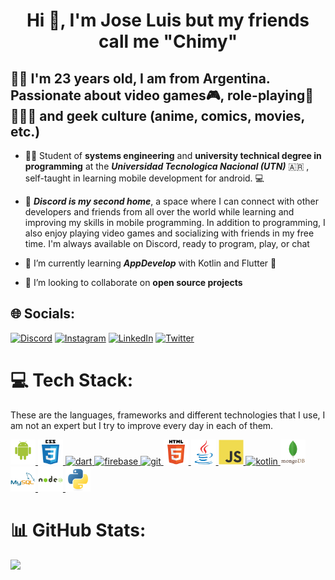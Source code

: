 <div id="header" aling="center">
    <img src="https://media.giphy.com/media/iIqmM5tTjmpOB9mpbn/giphy.gif" width="250" alt="" align="left"/>
    <h1 align="center">Hi 👋, I'm Jose Luis but my friends call me "Chimy" </h1>
    <h2 align="rigth">🙋‍♂️ I'm 23 years old, I am from Argentina. Passionate about video games🎮, role-playing🎲🧙‍♂️🐲 and geek culture (anime, comics, movies, etc.) 
    </h2>
</div>

- 👨‍🎓 Student of **systems engineering** and **university technical degree in programming** at the ***Universidad Tecnologica Nacional (UTN)*** 🇦🇷 , self-taught in learning mobile development for android. 💻

- 👀 ***Discord is my second home***, a space where I can connect with other developers and friends from all over the world while learning and improving my skills in mobile programming. In addition to programming, I also enjoy playing video games and socializing with friends in my free time. I'm always available on Discord, ready to program, play, or chat

- 🌱 I’m currently learning ***AppDevelop*** with Kotlin and Flutter 📱

- 👯 I’m looking to collaborate on **open source projects**

## 🌐 Socials:
[![Discord](https://img.shields.io/badge/Discord-%237289DA.svg?logo=discord&logoColor=white)](https://discord.gg/https://discord.gg/22yRY47B) [![Instagram](https://img.shields.io/badge/Instagram-%23E4405F.svg?logo=Instagram&logoColor=white)](https://instagram.com/little.chimy) [![LinkedIn](https://img.shields.io/badge/LinkedIn-%230077B5.svg?logo=linkedin&logoColor=white)](https://) [![Twitter](https://img.shields.io/badge/Twitter-%231DA1F2.svg?logo=Twitter&logoColor=white)](https://twitter.com/little.chimy) 

# 💻 Tech Stack:

These are the languages, frameworks and different technologies that I use, I am not an expert but I try to improve every day in each of them.

<p align="left"> <a href="https://developer.android.com" target="_blank" rel="noreferrer"> <img src="https://raw.githubusercontent.com/devicons/devicon/master/icons/android/android-original-wordmark.svg" alt="android" width="40" height="40"/> </a> <a href="https://www.w3schools.com/css/" target="_blank" rel="noreferrer"> <img src="https://raw.githubusercontent.com/devicons/devicon/master/icons/css3/css3-original-wordmark.svg" alt="css3" width="40" height="40"/> </a> <a href="https://dart.dev" target="_blank" rel="noreferrer"> <img src="https://www.vectorlogo.zone/logos/dartlang/dartlang-icon.svg" alt="dart" width="40" height="40"/> </a> <a href="https://firebase.google.com/" target="_blank" rel="noreferrer"> <img src="https://www.vectorlogo.zone/logos/firebase/firebase-icon.svg" alt="firebase" width="40" height="40"/> </a> <a href="https://git-scm.com/" target="_blank" rel="noreferrer"> <img src="https://www.vectorlogo.zone/logos/git-scm/git-scm-icon.svg" alt="git" width="40" height="40"/> </a> <a href="https://www.w3.org/html/" target="_blank" rel="noreferrer"> <img src="https://raw.githubusercontent.com/devicons/devicon/master/icons/html5/html5-original-wordmark.svg" alt="html5" width="40" height="40"/> </a> <a href="https://www.java.com" target="_blank" rel="noreferrer"> <img src="https://raw.githubusercontent.com/devicons/devicon/master/icons/java/java-original.svg" alt="java" width="40" height="40"/> </a> <a href="https://developer.mozilla.org/en-US/docs/Web/JavaScript" target="_blank" rel="noreferrer"> <img src="https://raw.githubusercontent.com/devicons/devicon/master/icons/javascript/javascript-original.svg" alt="javascript" width="40" height="40"/> </a> <a href="https://kotlinlang.org" target="_blank" rel="noreferrer"> <img src="https://www.vectorlogo.zone/logos/kotlinlang/kotlinlang-icon.svg" alt="kotlin" width="40" height="40"/> </a> <a href="https://www.mongodb.com/" target="_blank" rel="noreferrer"> <img src="https://raw.githubusercontent.com/devicons/devicon/master/icons/mongodb/mongodb-original-wordmark.svg" alt="mongodb" width="40" height="40"/> </a> <a href="https://www.mysql.com/" target="_blank" rel="noreferrer"> <img src="https://raw.githubusercontent.com/devicons/devicon/master/icons/mysql/mysql-original-wordmark.svg" alt="mysql" width="40" height="40"/> </a> <a href="https://nodejs.org" target="_blank" rel="noreferrer"> <img src="https://raw.githubusercontent.com/devicons/devicon/master/icons/nodejs/nodejs-original-wordmark.svg" alt="nodejs" width="40" height="40"/> </a> <a href="https://www.python.org" target="_blank" rel="noreferrer"> <img src="https://raw.githubusercontent.com/devicons/devicon/master/icons/python/python-original.svg" alt="python" width="40" height="40"/> </a> 



# 📊 GitHub Stats:
![](https://github-readme-stats.vercel.app/api/top-langs/?username=chimydevs&theme=dark&hide_border=false&include_all_commits=false&count_private=false&layout=compact)



<!-- Proudly created with GPRM ( https://gprm.itsvg.in ) -->
